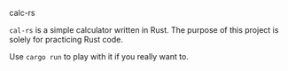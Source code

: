calc-rs

`cal-rs` is a simple calculator written in Rust. The purpose of this project is solely for practicing Rust code.

Use `cargo run` to play with it if you really want to.